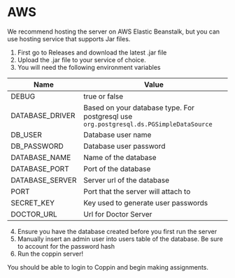 # AWS

We recommend hosting the server on AWS Elastic Beanstalk, but you can use hosting service that supports Jar files.

1. First go to Releases and download the latest .jar file
2. Upload the .jar file to your service of choice.
3. You will need the following environment variables

| Name            | Value                                                                                  |
|-----------------|----------------------------------------------------------------------------------------|
| DEBUG           | true or false                                                                          |
| DATABASE_DRIVER | Based on your database type. For postgresql use `org.postgresql.ds.PGSimpleDataSource` |
| DB_USER         | Database user name                                                                     |
| DB_PASSWORD     | Database user password                                                                 |
| DATABASE_NAME   | Name of the database                                                                   |
| DATABASE_PORT   | Port of the database                                                                   |
| DATABASE_SERVER | Server url of the database                                                             |
| PORT            | Port that the server will attach to                                                    |
| SECRET_KEY      | Key used to generate user passwords                                                    |
| DOCTOR_URL      | Url for Doctor Server                                                                  |

4. Ensure you have the database created before you first run the server
5. Manually insert an admin user into users table of the database. Be sure to account for the password hash
6. Run the coppin server!

You should be able to login to Coppin and begin making assignments.

